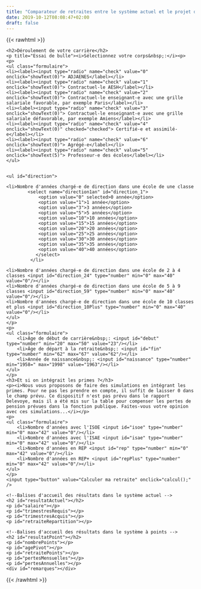 ```yaml
---
title: "Comparateur de retraites entre le système actuel et le projet du gouvernement"
date: 2019-10-12T08:08:47+02:00
draft: false
---
```



{{< rawhtml >}}

<script type="text/javascript">
function showText(num) {
    if(num==5)
        document.getElementById('direction').style.display='block';
    else
        document.getElementById('direction').style.display='none';
    return;
}

</script>

	<h2>Déroulement de votre carrière</h2>
	<p title="Essai de bulle"><i>Sélectionnez votre corps&nbsp;:</i><p>
	<p>
	<ul class="formulaire">
    <li><label><input type="radio" name="check" value="0" onclick="showText(0)"> ADJAENES</label></li>
	<li><label><input type="radio" name="check" value="1" onclick="showText(0)"> Contractuel-le AESH</label></li>
	<li><label><input type="radio" name="check" value="2" onclick="showText(0)"> Contractuel-le enseignant-e avec une grille salariale favorable, par exemple Paris</label></li>
	<li><label><input type="radio" name="check" value="3" onclick="showText(0)"> Contractuel-le enseignant-e avec une grille salariale défavorable, par exemple Amiens</label></li>
	<li><label><input type="radio" name="check" value="4" onclick="showText(0)" checked="checked"> Certifié-e et assimilé-e</label></li>
	<li><label><input type="radio" name="check" value="6" onclick="showText(0)"> Agrégé-e</label></li>
	<li><label><input type="radio" name="check" value="5" onclick="showText(5)"> Professeur-e des écoles</label></li>
	</ul>


	<ul id="direction">
<!--		<li>Nombre d'années chargé-e de direction dans une école de une classe <input id="direction_1" type="number" min="0" max="40" value="0"/></li> -->
    <li>Nombre d'années chargé-e de direction dans une école de une classe
			<select name="direction1an" id="direction_1">
			    <option value="0" selected>0 année</option>
			    <option value="1">1 année</option>
			    <option value="3">3 années</option>
			    <option value="5">5 années</option>
			    <option value="10">10 années</option>
			    <option value="15">15 années</option>
			    <option value="20">20 années</option>
			    <option value="25">25 années</option>
			    <option value="30">30 années</option>
			    <option value="35">35 années</option>
			    <option value="40">40 années</option>
			   </select>
			 </li>

	<li>Nombre d'années chargé-e de direction dans une école de 2 à 4 classes <input id="direction_24" type="number" min="0" max="40" value="0"/></li>
	<li>Nombre d'années chargé-e de direction dans une école de 5 à 9 classes <input id="direction_59" type="number" min="0" max="40" value="0"/></li>
	<li>Nombre d'années chargé-e de direction dans une école de 10 classes et plus <input id="direction_10Plus" type="number" min="0" max="40" value="0"/></li>
	</ul>
	</p>
	<p>
	<ul class="formulaire">
		<li>Âge de début de carrière&nbsp;: <input id="debut" type="number" min="20" max="50" value="23"/></li>
		<li>Âge de départ à la retraite&nbsp;: <input id="fin" type="number" min="62" max="67" value="62"/></li>
		<li>Année de naissance&nbsp;: <input id="naissance" type="number" min="1958=" max="1998" value="1963"/></li>
	</ul>
	</p>
	<h3>Et si on intégrait les primes ?</h3>
	<p><i>Nous vous proposons de faire des simulations en intégrant les primes. Pour ne pas les prendre en compte, il suffit de laisser 0 dans le champ prévu. Ce dispositif n'est pas prévu dans le rapport Delevoye, mais il a été mis sur la table pour compenser les pertes de pension prévues dans la fonction publique. Faites-vous votre opinion avec ces simulations...</i></p>
	<p>
	<ul class="formulaire">
	    <li>Nombre d'années avec l'ISOE <input id="isoe" type="number" min="0" max="42" value="0"/></li>
	    <li>Nombre d'années avec l'ISAE <input id="isae" type="number" min="0" max="42" value="0"/></li>
	    <li>Nombre d'années en REP <input id="rep" type="number" min="0" max="42" value="0"/></li>
	    <li>Nombre d'années en REP+ <input id="repPlus" type="number" min="0" max="42" value="0"/></li>
	</ul>
	</p>
	<input type="button" value="Calculer ma retraite" onclick="calcul();" />

	<!--Balises d'accueil des résultats dans le système actuel -->
	<h2 id="resultatActuel"></h2>
	<p id="salaire"></p>
	<p id="trimestresRequis"></p>
	<p id="trimestresAcquis"></p>
	<p id="retraiteRepartition"></p>

	<!--Balises d'accueil des résultats dans le système à points -->
	<h2 id="resultatPoint"></h2>
	<p id="nombrePoints"></p>
	<p id="agePivot"></p>
	<p id="retraitePoints"></p>
	<p id="pertesMensuelles"></p>
	<p id="pertesAnnuelles"></p>
	<div id="remarques"></div>

<script>
    function calcul() {
    	/*Tableau de tableaux des indices pour chaque corps
		indices[0] : indices des ADJAENES
		indices[1] : indices des contractuels AESH
		indices[2] : indices des contractuels Paris
		indices[3] : indices des contractuels Amiens
		indices[4] : indices des ceritifiés
		indices[5] : indices des PE
		indices[6] : indices des agrégés
		etc.*/
		let indices = [[326,327,328,329,330,332,335,339,343,354,367,380,390,402,411,430,450,466],
		[325,330,334,340,346,340,346,352],
		[410,431,453,475,498,523,548,573,598,623,650,680,710,741],
		[367,388,410,431,453,475,498,523,548,573,598,623,650,680,710,741],
		[388,441,445,458,471,483,511,547,583,625,669,710,756,798],
		[388,441,445,458,471,483,511,547,583,625,669,710,756,798],
		[448,498,502,539,574,609,651,700,750,796,830,890,925,972]];
		//Durées des échelons selon la même numérotation
		let dureesEchelons = [[1,2,2,2,2,2,2,2,3,3,3,2,3,3,4,3,3],
		[3,3,3,3,3,3,3],
		[3,3,3,3,3,3,3,3,3,3,3,3,5],
		[1,1,2,2,2,3,3,3,3,3,3,3,3,3,3],
		[1,1,2,2,2.5,3,3,3.5,4,4,4,1,1],
		[1,1,2,2,2.5,3,3,3.5,4,4,4,1,1],
		[1,1,2,2,2.5,3,3,3.5,4,4,4,1,1]];
		let valeurPoint = 4.686;//Valeur du point d'indice
		//Bonifications indiciaires pour les directions d'écoles (en points d'indice)
		let bonificationDirection1 = 11;//1 classe
		let bonificationDirection2 = 24;//2 à 4 classes
		let bonificationDirection3 = 38;//5 à 9 classes
		let bonificationDirection4 = 48;//plus de 9 classes

		let isoe = 1213.56;//prime annuelle d'orientation 2nd degré
		let rep = 1734;
		let repPlus = 3479;
		let isae = 1213.56;//prime annuelle premier degré
		

        //Récupération de la valeur du bouton "corps" sélectionné
        let corps = 0;
        let inputs = document.getElementsByTagName('input'),
            inputsLength = inputs.length;
        for (let i = 0; i < inputsLength; i++) {
            if (inputs[i].type === 'radio' && inputs[i].checked) {
                corps = inputs[i].value
            }
        }

        //On récupère les âges de début et de fin de cariière
        let ageDebutCarriere = parseInt(document.getElementById('debut').value, 10);
        let ageFinCarriere = parseInt(document.getElementById('fin').value, 10);

        //Calcul de l'échelon de fin de carrière et du salaire cumulé sur la carrière
        let echelon = 0;
        let ageCumule = ageDebutCarriere;
        let salaireCumule = 0;
        while(ageCumule < ageFinCarriere && echelon < dureesEchelons[corps].length ){
        	ageCumule += dureesEchelons[corps][echelon];
        	salaireCumule += 12 * dureesEchelons[corps][echelon] * valeurPoint*indices[corps][echelon];
        	echelon++;
        }
        if (ageFinCarriere - ageCumule > 0) {
        	let dureeDernierEchelon = ageFinCarriere - ageCumule;
        	echelon++;
        	salaireCumule += 12 * dureeDernierEchelon * valeurPoint*indices[corps][echelon - 1];
        }

        //Affichage du titre 
	    document.getElementById('resultatActuel').innerHTML = "Retraite dans le système actuel";

        //Calcul du dernier salaire dans la balise prévue à cet effet
        let dernierSalaire = valeurPoint*indices[corps][echelon - 1];
        //Si deirection d'école
        let anneesDirection1 = parseInt(document.getElementById('direction_1').value, 10);
        let anneesDirection24 = parseInt(document.getElementById('direction_24').value, 10);
        let anneesDirection59 = parseInt(document.getElementById('direction_59').value, 10);
        let anneesDirection10 = parseInt(document.getElementById('direction_10Plus').value, 10);
        let bonificationSalarialeDirection = 0;
        let salaireCumuleDirection = 0;
        if (anneesDirection1 != 0) {
        	bonificationSalarialeDirection = valeurPoint * bonificationDirection1;
        	salaireCumuleDirection += bonificationSalarialeDirection * anneesDirection1 * 12;
        }
        if (anneesDirection24 != 0) {
        	bonificationSalarialeDirection = valeurPoint * bonificationDirection2;
        	salaireCumuleDirection += bonificationSalarialeDirection * anneesDirection24 * 12;
        }
        if (anneesDirection59 != 0) {
        	bonificationSalarialeDirection = valeurPoint * bonificationDirection3;
        	salaireCumuleDirection += bonificationSalarialeDirection * anneesDirection59 * 12;
        }
        if (anneesDirection10 != 0) {
        	bonificationSalarialeDirection = valeurPoint * bonificationDirection4;
        	salaireCumuleDirection += bonificationSalarialeDirection * anneesDirection10 * 12;
        }
        dernierSalaire += bonificationSalarialeDirection;

        //Arrondi au centime
        dernierSalaire = Math.floor(dernierSalaire * 100) / 100;
        //Ecriture du dernier salaire dans la balise prévue à cet effet
	    document.getElementById('salaire').innerHTML = " Dernier salaire : " + dernierSalaire + " €";

	    //Calcul du nombre d'annuités
	    let annuites = ageFinCarriere - ageDebutCarriere;
		let trimestresAcquis = annuites * 4;

	    //Calcul de la pension dans le système actuel
		let trimestresExige = [[1960, 167],[1961,168],[1962,168],[1963,168],[1964,169],[1965,169],[1966,169],[1967,170],[1968,170],[1969,170],[1970,171],[1971,171],[1972,171]];
		let naissance = parseInt(document.getElementById("naissance").value, 10);
		let trimestresRequis = 172;
		for (var i = 0 ; i<  trimestresExige.length; i++) {
			if(naissance == trimestresExige[i][0]){
				trimestresRequis = trimestresExige[i][1];
			}
		}

	    //Ecriture du nombre de trimestres requis
	    document.getElementById("trimestresRequis").innerHTML ="Nombre de trimestres requis : " + trimestresRequis;
	    //Ecriture du nombre de trimestres acquis
	    document.getElementById("trimestresAcquis").innerHTML ="Nombre de trimestres acquis : " + trimestresAcquis;
	    let decote = 1 - (trimestresRequis - trimestresAcquis) * 0.0125;
	    let pensionRepartition = dernierSalaire * 0.75 * decote * trimestresAcquis / trimestresRequis;
	    //Arrondi au centime
	    pensionRepartition = Math.floor(pensionRepartition * 100) / 100;
	    //Ecriture de la pension dans le champ prévu à cet effet
	    document.getElementById("retraiteRepartition").innerHTML = "Montant mensuel brut de la retraite : " + pensionRepartition + " €";

	    //Affichage du titre 
	    document.getElementById('resultatPoint').innerHTML = "Retraite dans le système à points (Delevoye)";

	    //Intégration des primes
	    let primeIsoe = parseInt(document.getElementById('isoe').value, 10) * isoe;
	    let primeIsae = parseInt(document.getElementById('isoe').value, 10) * isae;
	    let primeRep = parseInt(document.getElementById('rep').value, 10) * rep;
	    let primeRepPlus = parseInt(document.getElementById('repPlus').value, 10) * repPlus;
	    //calcul du nombre de points
	    let nombrePoints = (salaireCumule + salaireCumuleDirection + primeIsoe + primeIsae + primeRep + primeRepPlus) * 0.02531 ;
	    //Arrondi 
	    nombrePoints = Math.floor(nombrePoints);
	    //Ecriture du nombre de point dans le champ prévu
	    document.getElementById("nombrePoints").innerHTML ="Nombre de points : " + nombrePoints;

	    //Calcul de la pension dans le système à points
	    //age pivot à 64 ans né-es avant 1975, 65 ans né-es entre 1975 et 1987, 66 ans né-es après 1987
	    let agePivot = 66;
	    if(naissance < 1975){
	    	agePivot = 64;
	    }else if(naissance < 1987){
	    	agePivot = 65;
	    }
	    //Affichage de l'âge pivot
	    document.getElementById("agePivot").innerHTML ="Age du taux plein (âge pivot) : " + agePivot;
	    let decotePoints = 1 - (agePivot - ageFinCarriere) * 0.05;
	    let retraitePoints = nombrePoints * decotePoints * 0.55 / 12;
	    //Arrondi au centime
	    retraitePoints = Math.floor(retraitePoints * 100) / 100;
	    //Ecriture de la pension dans le champ prévu à cet effet
	    document.getElementById("retraitePoints").innerHTML = "Montant mensuel brut de la retraite : " + retraitePoints + " €";

	    //calcul des pertes mensuelles
	    let pertesMensuelles = pensionRepartition - retraitePoints;	    
	    //Arrondi au centime
	    pertesMensuelles = Math.floor(pertesMensuelles * 100) / 100;
	    //Ecriture des pertes mensuelles dans le champ prévu
	    document.getElementById("pertesMensuelles").innerHTML = "<b>Pertes avec le système à points : " + pertesMensuelles + " € par mois. </b>";

	    //calcul des pertes annuelles
	    let pertesAnnuelles = 12 * pertesMensuelles;	    
	    //Arrondi au centime
	    pertesAnnuelles = Math.floor(pertesAnnuelles * 100) / 100;
	    //Ecriture des pertes mensuelles dans le champ prévu
	    document.getElementById("pertesAnnuelles").innerHTML = "<b>Pertes avec le système à points : " + pertesAnnuelles + " € par an. </b>";

	    //Remarques sur les simulations
	    document.getElementById("remarques").innerHTML = "<h2>Remarques sur les simulations</h2><p>Les montants sont calculés à partir de la législation actuelle et des éléments du rapport Delevoye. <br/>Nous avons considéré une évolution de carrière à l'ancienneté se terminant à la hors classe.<br/>Pour des raisons de simplicité, certaines situations ne sont pas prises en compte comme : le nombre d'enfants, le service militaire ou civil, les situations de handicap, les pensions de reversion, etc.</p><p><b>Il s'agit de comprendre quels seraient les écarts entre les deux systèmes et il n'y a pas de distorsion avec ces simplifications car les ordres de grandeurs demeurent similaires.</b></p><p><i>Si le gouvernement conteste ces simulations, libre à lui de mettre à dispositions des salarié-e-s un outil similaire puisqu’un volonté de transparence est affichée !</i></p>" ;

	    

    }
</script>


{{< /rawhtml >}}

